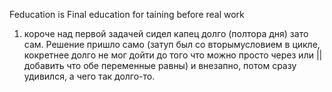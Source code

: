 Feducation is Final education for taining before real work

1. короче над первой задачей сидел капец долго (полтора дня) зато сам. Решение пришло само (затуп был со вторымусловием в цикле, кокретнее долго не мог дойти до того что можно просто через или || добавить что обе переменные равны) и внезапно, потом сразу удивился, а чего так долго-то.